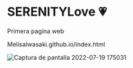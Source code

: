 # SERENITYLove :heartpulse:
Primera pagina web

MelisaIwasaki.github.io/index.html


![Captura de pantalla 2022-07-19 175031](https://user-images.githubusercontent.com/92184167/180661537-16d902fe-b9e6-4089-bc66-8a2d0bc6e3c8.png)







